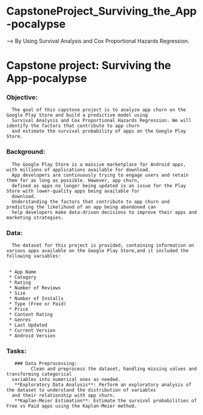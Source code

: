 # CapstoneProject_Surviving_the_App-pocalypse

--> By Using Survival Analysis and Cox Proportional Hazards Regression.

# Capstone project: Surviving the App-pocalypse

### Objective:
      The goal of this capstone project is to analyze app churn on the Google Play Store and build a predictive model using
      Survival Analysis and Cox Proportional Hazards Regression. We will identify the factors that contribute to app churn
      and estimate the survival probability of apps on the Google Play Store.

### Background:
      The Google Play Store is a massive marketplace for Android apps, with millions of applications available for download.
      App developers are continuously trying to engage users and retain them for as long as possible. However, app churn,
      defined as apps no longer being updated is an issue for the Play Store with lower-quality apps being available for
      download.
      Understanding the factors that contribute to app churn and predicting the likelihood of an app being abandoned can
      help developers make data-driven decisions to improve their apps and marketing strategies.


### Data:
      The dataset for this project is provided, containing information on various apps available on the Google Play Store,and it included the following variables:


     * App Name
     * Category
     * Rating
     * Number of Reviews
     * Size
     * Number of Installs
     * Type (Free or Paid)
     * Price
     * Content Rating
     * Genres
     * Last Updated
     * Current Version
     * Android Version


### Tasks:
       ### Data Preprocessing:
             Clean and preprocess the dataset, handling missing values and transforming categorical
      variables into numerical ones as needed.
       **Exploratory Data Analysis**: Perform an exploratory analysis of the dataset to understand the distribution of variables
      and their relationship with app churn.
       **Kaplan-Meier Estimation**: Estimate the survival probabilities of Free vs Paid apps using the Kaplan-Meier method.
